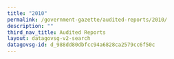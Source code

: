 ```yaml
---
title: "2010"
permalink: /government-gazette/audited-reports/2010/
description: ""
third_nav_title: Audited Reports
layout: datagovsg-v2-search
datagovsg-id: d_988dd80dbfcc94a6828ca2579cc6f50c
---
```

